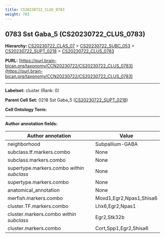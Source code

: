 ```yaml
---
title: CS20230722_CLUS_0783
weight: 783
---
```

## 0783 Sst Gaba_5 (CS20230722_CLUS_0783)
<b>Hierarchy: </b>
[CS20230722_CLAS_07](../CS20230722_CLAS_07) >
[CS20230722_SUBC_053](../CS20230722_SUBC_053) >
[CS20230722_SUPT_0218](../CS20230722_SUPT_0218) >
[CS20230722_CLUS_0783](../CS20230722_CLUS_0783)

**PURL:** [https://purl.brain-bican.org/taxonomy/CCN20230722/CS20230722_CLUS_0783](https://purl.brain-bican.org/taxonomy/CCN20230722/CS20230722_CLUS_0783)

---


**Labelset:** cluster (Rank: 0)

**Parent Cell Set:** 0218 Sst Gaba_5 ([CS20230722_SUPT_0218](../CS20230722_SUPT_0218))



**Cell Ontology Term:** 

[MARKER GENES.]: #


---

[TRANSFERRED ANNOTATIONS.]: #


[AUTHOR ANNOTATION FIELDS.]: #


**Author annotation fields:**

| Author annotation | Value |
|-------------------|-------|
|neighborhood|Subpallium-GABA|
|subclass.tf.markers.combo|None|
|subclass.markers.combo|None|
|supertype.markers.combo _within subclass_|None|
|supertype.markers.combo|None|
|anatomical_annotation|None|
|merfish.markers.combo|Moxd1,Egr2,Npas1,Shisa6|
|cluster.TF.markers.combo|Lhx6,Egr2,Npas1|
|cluster.markers.combo _within subclass_|Egr2,Stk32b|
|cluster.markers.combo|Cort,Spp1,Egr2,Shisa6|
